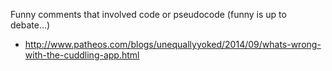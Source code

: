 Funny comments that involved code or pseudocode (funny is up to debate...)

* http://www.patheos.com/blogs/unequallyyoked/2014/09/whats-wrong-with-the-cuddling-app.html 


